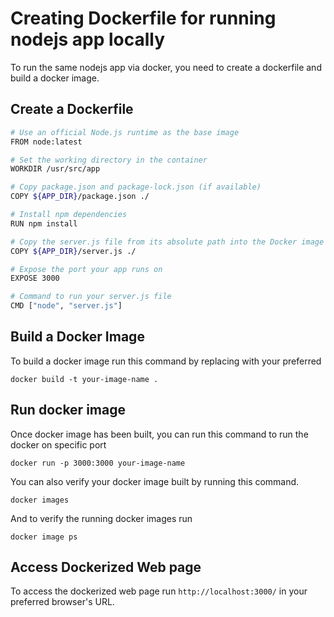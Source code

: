 # Creating Dockerfile for running nodejs app locally

To run the same nodejs app via docker, you need to create a dockerfile and build a docker image.

## Create a Dockerfile 

```bash
# Use an official Node.js runtime as the base image
FROM node:latest

# Set the working directory in the container
WORKDIR /usr/src/app

# Copy package.json and package-lock.json (if available)
COPY ${APP_DIR}/package.json ./

# Install npm dependencies
RUN npm install

# Copy the server.js file from its absolute path into the Docker image
COPY ${APP_DIR}/server.js ./

# Expose the port your app runs on
EXPOSE 3000

# Command to run your server.js file
CMD ["node", "server.js"]

```

## Build a Docker Image

To build a docker image run this command by replacing with your preferred <your image name>

```
docker build -t your-image-name .
```

## Run docker image

Once docker image has been built, you can run this command to run the docker on specific port

```
docker run -p 3000:3000 your-image-name

```

You can also verify your docker image built by running this command.

```
docker images
```

And to verify the running docker images run 

```
docker image ps
```

## Access Dockerized Web page

To access the dockerized web page run  `http://localhost:3000/` in your preferred browser's URL.



